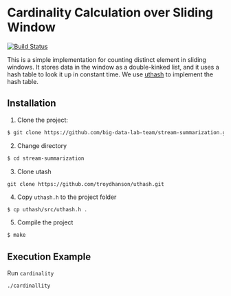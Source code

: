 # Cardinality Calculation over Sliding Window

[![Build Status](https://travis-ci.org/big-data-lab-team/stream-summarization.svg?branch=master)](https://travis-ci.org/big-data-lab-team/stream-summarization)

This is a simple implementation for counting distinct element in sliding windows.
It stores data in the window as a double-kinked list,
and it uses a hash table to look it up in constant time. We use
[uthash](https://troydhanson.github.io/uthash)
to implement the hash table.

## Installation

1. Clone the project:
``` bash
$ git clone https://github.com/big-data-lab-team/stream-summarization.git
```

2. Change directory
``` bash
$ cd stream-summarization
```

3. Clone utash
```git
git clone https://github.com/troydhanson/uthash.git
```

4. Copy `uthash.h` to the project folder
```bash
$ cp uthash/src/uthash.h .
```

5. Compile the project 
``` bash
$ make
```

## Execution Example

Run `cardinality`
``` bash
./cardinallity
```